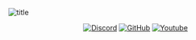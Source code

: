![title](https://github.com/FlameQuard/FlameQuard/blob/main/title.png)
<p align="center">
  <a href="https://discord.gg/TvjrWtEuyP"><img alt="Discord" title="Discord" src="https://img.shields.io/badge/-Discord-blue?style=for-the-badge&logo=discord&logoColor=white"/></a>
  <a href="https://github.com/flamequard"><img alt="GitHub" title="GitHub" src="https://img.shields.io/badge/-github-white?style=for-the-badge&logo=github&logoColor=black"/></a>
  <a href="https://www.youtube.com/watch?v=mzy3ucP7Qnw&t=301s"><img alt="Youtube" title="Youtube" src="https://img.shields.io/badge/-Youtube-FF0000?style=for-the-badge&logo=youtube&logoColor=white"/></a> 
</p>
